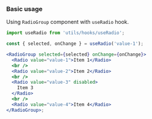 <h3>Basic usage</h3>

Using `RadioGroup` component with `useRadio` hook.

```jsx
import useRadio from 'utils/hooks/useRadio';

const { selected, onChange } = useRadio('value-1');

<RadioGroup selected={selected} onChange={onChange}>
  <Radio value="value-1">Item 1</Radio>
  <br />
  <Radio value="value-2">Item 2</Radio>
  <br />
  <Radio value="value-3" disabled>
    Item 3
  </Radio>
  <br />
  <Radio value="value-4">Item 4</Radio>
</RadioGroup>;
```

